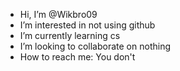 - Hi, I’m @Wikbro09
- I’m interested in not using github
- I’m currently learning cs
- I’m looking to collaborate on nothing
- How to reach me: You don't
